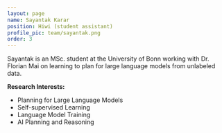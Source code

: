 ```yaml
---
layout: page
name: Sayantak Karar
position: Hiwi (student assistant)
profile_pic: team/sayantak.png
order: 3
---
```


Sayantak is an MSc. student at the University of Bonn working with Dr. Florian Mai on learning to plan for large language models from unlabeled data.

**Research Interests:**
- Planning for Large Language Models
- Self-supervised Learning
- Language Model Training
- AI Planning and Reasoning
